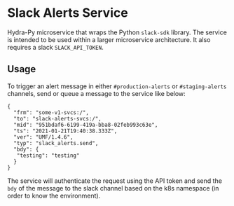 # Slack Alerts Service

Hydra-Py microservice that wraps the Python `slack-sdk` library. The service is intended to be used within a larger microservice architecture. It also requires a slack `SLACK_API_TOKEN`.


## Usage
To trigger an alert message in either `#production-alerts` or `#staging-alerts` channels, send or queue a message to the service like below:

```
{
  "frm": "some-v1-svcs:/",
  "to": "slack-alerts-svcs:/",
  "mid": "951bdaf6-6199-419a-bba8-02feb993c63e",
  "ts": "2021-01-21T19:40:38.333Z",
  "ver": "UMF/1.4.6",
  "typ": "slack_alerts.send",
  "bdy": {
   "testing": "testing"
  }
}
```

The service will authenticate the request using the API token and send the `bdy` of the message to the slack channel based on the k8s namespace (in order to know the environment).
